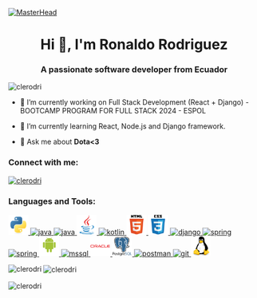 [![MasterHead](https://miro.medium.com/v2/resize:fit:1358/1*zy5IG2inEQSqeWyPJ7vo-g.gif)](https://github.com/clerodri)
<h1 align="center">Hi 👋, I'm Ronaldo Rodriguez</h1>
<h3 align="center">A passionate software developer from Ecuador</h3>
<p align="left"> <img src="https://komarev.com/ghpvc/?username=clerodri&label=Profile%20views&color=0e75b6&style=flat" alt="clerodri" /> </p>

- 🔭 I’m currently working on Full Stack Development (React + Django) - BOOTCAMP PROGRAM FOR FULL STACK  2024 - ESPOL

- 🌱 I’m currently learning React, Node.js and Django framework. 

- 💬 Ask me about **Dota<3**

<h3 align="left">Connect with me:</h3>
<p align="left">
<a href="https://linkedin.com/in/clerodri" target="blank"><img align="center" src="https://raw.githubusercontent.com/rahuldkjain/github-profile-readme-generator/master/src/images/icons/Social/linked-in-alt.svg" alt="clerodri" height="30" width="40" /></a>
</p>

<h3 align="left">Languages and Tools:</h3>
<p align="left">
	<a href="https://www.python.org" target="_blank" rel="noreferrer">
		<img src="https://raw.githubusercontent.com/devicons/devicon/master/icons/python/python-original.svg" alt="python" width="40" height="40"/>
	</a>
	<a href="https://devdocs.io/javascript/" target="_blank" rel="noreferrer">
		<img src="https://www.vectorlogo.zone/logos/javascript/javascript-ar21.svg" alt="java" width="40" height="40"/>
	</a>
	<a href="https://www.typescriptlang.org/" target="_blank" rel="noreferrer">
		<img src="typescriptlang/typescriptlang-ar21.svg" alt="java" width="40" height="40"/>
	</a>
	<a href="https://www.java.com" target="_blank" rel="noreferrer">
		<img src="https://raw.githubusercontent.com/devicons/devicon/master/icons/java/java-original.svg" alt="java" width="40" height="40"/>
	</a>
	<a href="https://kotlinlang.org" target="_blank" rel="noreferrer">
		<img src="https://www.vectorlogo.zone/logos/kotlinlang/kotlinlang-icon.svg" alt="kotlin" width="40" height="40"/>
	</a>
	<a href="https://www.w3.org/html/" target="_blank" rel="noreferrer">
		<img src="https://raw.githubusercontent.com/devicons/devicon/master/icons/html5/html5-original-wordmark.svg" alt="html5" width="40" height="40"/>
	</a>
	<a href="https://www.w3schools.com/css/" target="_blank" rel="noreferrer">
		<img src="https://raw.githubusercontent.com/devicons/devicon/master/icons/css3/css3-original-wordmark.svg" alt="css3" width="40" height="40"/>
	</a>
	<a href="https://www.djangoproject.com/" target="_blank" rel="noreferrer">
		<img src="https://cdn.worldvectorlogo.com/logos/django.svg" alt="django" width="40" height="40"/>
	</a>
	<a href="https://spring.io/" target="_blank" rel="noreferrer">
		<img src="https://www.vectorlogo.zone/logos/springio/springio-icon.svg" alt="spring" width="40" height="40"/>
	</a>
	<a href="https://vuejs.org/" target="_blank" rel="noreferrer">
		<img src="https://www.vectorlogo.zone/logos/vuejs/vuejs-ar21.svg" alt="spring" width="40" height="40"/>
	</a>
	<a href="https://developer.android.com" target="_blank" rel="noreferrer">
		<img src="https://raw.githubusercontent.com/devicons/devicon/master/icons/android/android-original-wordmark.svg" alt="android" width="40" height="40"/>
	</a>
	<a href="https://www.microsoft.com/en-us/sql-server" target="_blank" rel="noreferrer">
		<img src="https://www.svgrepo.com/show/303229/microsoft-sql-server-logo.svg" alt="mssql" width="40" height="40"/>
	</a>
	<a href="https://www.oracle.com/" target="_blank" rel="noreferrer">
		<img src="https://raw.githubusercontent.com/devicons/devicon/master/icons/oracle/oracle-original.svg" alt="oracle" width="40" height="40"/>
	</a>
	<a href="https://www.postgresql.org" target="_blank" rel="noreferrer">
		<img src="https://raw.githubusercontent.com/devicons/devicon/master/icons/postgresql/postgresql-original-wordmark.svg" alt="postgresql" width="40" height="40"/>
	</a>
	<a href="https://postman.com" target="_blank" rel="noreferrer">
		<img src="https://www.vectorlogo.zone/logos/getpostman/getpostman-icon.svg" alt="postman" width="40" height="40"/>
	</a>
	<a href="https://git-scm.com/" target="_blank" rel="noreferrer">
		<img src="https://www.vectorlogo.zone/logos/git-scm/git-scm-icon.svg" alt="git" width="40" height="40"/>
	</a>
	<a href="https://www.linux.org/" target="_blank" rel="noreferrer">
		<img src="https://raw.githubusercontent.com/devicons/devicon/master/icons/linux/linux-original.svg" alt="linux" width="40" height="40"/>
	</a>
</p>

<p><img align="left" src="https://github-readme-stats.vercel.app/api/top-langs?username=clerodri&show_icons=true&locale=en&layout=compact" alt="clerodri" /></p>

<p>&nbsp;<img align="center" src="https://github-readme-stats.vercel.app/api?username=clerodri&show_icons=true&locale=en" alt="clerodri" /></p>

<p><img align="center" src="https://github-readme-streak-stats.herokuapp.com/?user=clerodri&" alt="clerodri" /></p>
